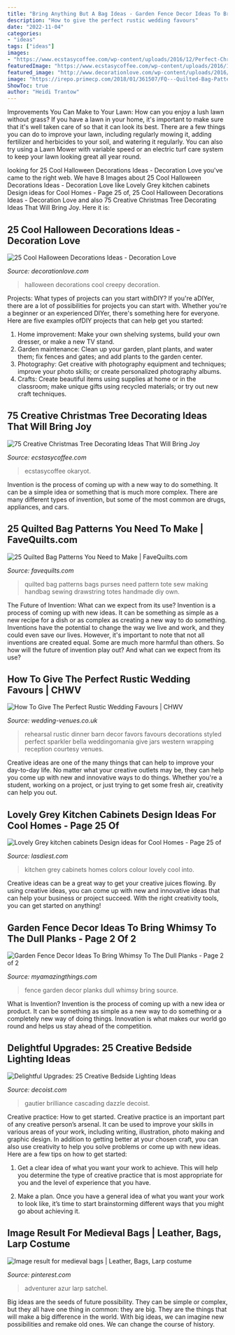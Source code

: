```yaml
---
title: "Bring Anything But A Bag Ideas - Garden Fence Decor Ideas To Bring Whimsy To The Dull Planks"
description: "How to give the perfect rustic wedding favours"
date: "2022-11-04"
categories:
- "ideas"
tags: ["ideas"]
images:
- "https://www.ecstasycoffee.com/wp-content/uploads/2016/12/Perfect-Christmas-Tree.jpg"
featuredImage: "https://www.ecstasycoffee.com/wp-content/uploads/2016/12/Perfect-Christmas-Tree.jpg"
featured_image: "http://www.decorationlove.com/wp-content/uploads/2016/05/cool-creepy-halloween-decorations.jpg"
image: "https://irepo.primecp.com/2018/01/361507/FQ---Quilted-Bag-Patterns-You-Need-to-Make_ExtraLarge800_ID-2603250.png?v=2603250"
ShowToc: true
author: "Heidi Trantow"
---
```



Improvements You Can Make to Your Lawn: How can you enjoy a lush lawn without grass?
If you have a lawn in your home, it's important to make sure that it's well taken care of so that it can look its best. There are a few things you can do to improve your lawn, including regularly mowing it, adding fertilizer and herbicides to your soil, and watering it regularly. You can also try using a Lawn Mower with variable speed or an electric turf care system to keep your lawn looking great all year round.

	

		
looking for 25 Cool Halloween Decorations Ideas - Decoration Love you've came to the right web. We have 8 Images about 25 Cool Halloween Decorations Ideas - Decoration Love like Lovely Grey kitchen cabinets Design ideas for Cool Homes - Page 25 of, 25 Cool Halloween Decorations Ideas - Decoration Love and also 75 Creative Christmas Tree Decorating Ideas That Will Bring Joy. Here it is:
		
    
## 25 Cool Halloween Decorations Ideas - Decoration Love

<img loading=lazy src="http://www.decorationlove.com/wp-content/uploads/2016/05/cool-creepy-halloween-decorations.jpg" onerror="this.onerror=null;this.src='https://tse4.mm.bing.net/th?id=OIP.Vzt4RYh76iEJG90o8pp__AHaJ4&amp;pid=15.1';" alt="25 Cool Halloween Decorations Ideas - Decoration Love">

_Source: decorationlove.com_

>halloween decorations cool creepy decoration. 

	

Projects: What types of projects can you start withDIY?
If you're aDIYer, there are a lot of possibilities for projects you can start with. Whether you're a beginner or an experienced DIYer, there's something here for everyone. Here are five examples ofDIY projects that can help get you started: 
1. Home improvement: Make your own shelving systems, build your own dresser, or make a new TV stand.
2. Garden maintenance: Clean up your garden, plant plants, and water them; fix fences and gates; and add plants to the garden center.
3. Photography: Get creative with photography equipment and techniques; improve your photo skills; or create personalized photography albums.
4. Crafts: Create beautiful items using supplies at home or in the classroom; make unique gifts using recycled materials; or try out new craft techniques.

    
## 75 Creative Christmas Tree Decorating Ideas That Will Bring Joy

<img loading=lazy src="https://www.ecstasycoffee.com/wp-content/uploads/2016/12/Perfect-Christmas-Tree.jpg" onerror="this.onerror=null;this.src='https://tse2.mm.bing.net/th?id=OIP.UT9x-543necv7J_FSJ7xowHaL_&amp;pid=15.1';" alt="75 Creative Christmas Tree Decorating Ideas That Will Bring Joy">

_Source: ecstasycoffee.com_

>ecstasycoffee okaryot. 

	

Invention is the process of coming up with a new way to do something. It can be a simple idea or something that is much more complex. There are many different types of invention, but some of the most common are drugs, appliances, and cars.

    
## 25 Quilted Bag Patterns You Need To Make | FaveQuilts.com

<img loading=lazy src="https://irepo.primecp.com/2018/01/361507/FQ---Quilted-Bag-Patterns-You-Need-to-Make_ExtraLarge800_ID-2603250.png?v=2603250" onerror="this.onerror=null;this.src='https://tse2.mm.bing.net/th?id=OIP.6wQ7bRvfNly85UQFqhe4gwHaLG&amp;pid=15.1';" alt="25 Quilted Bag Patterns You Need to Make | FaveQuilts.com">

_Source: favequilts.com_

>quilted bag patterns bags purses need pattern tote sew making handbag sewing drawstring totes handmade diy own. 

	

The Future of Invention: What can we expect from its use?
Invention is a process of coming up with new ideas. It can be something as simple as a new recipe for a dish or as complex as creating a new way to do something. Inventions have the potential to change the way we live and work, and they could even save our lives. However, it's important to note that not all inventions are created equal. Some are much more harmful than others. So how will the future of invention play out? And what can we expect from its use?

    
## How To Give The Perfect Rustic Wedding Favours | CHWV

<img loading=lazy src="https://www.wedding-venues.co.uk/sites/default/files/Perfect-Rustic-Wedding-Favours-Bella-Amante-Photography.jpg" onerror="this.onerror=null;this.src='https://tse3.mm.bing.net/th?id=OIP.jo_lFGqqYep4Mfc_qZyV7AHaLH&amp;pid=15.1';" alt="How To Give The Perfect Rustic Wedding Favours | CHWV">

_Source: wedding-venues.co.uk_

>rehearsal rustic dinner barn decor favors favours decorations styled perfect sparkler bella weddingomania give jars western wrapping reception courtesy venues. 

	

Creative ideas are one of the many things that can help to improve your day-to-day life. No matter what your creative outlets may be, they can help you come up with new and innovative ways to do things. Whether you're a student, working on a project, or just trying to get some fresh air, creativity can help you out.

    
## Lovely Grey Kitchen Cabinets Design Ideas For Cool Homes - Page 25 Of

<img loading=lazy src="https://www.lasdiest.com/wp-content/uploads/2020/03/Cute-grey-kitchen-cabinets-Design-ideas-for-Home-19.jpg" onerror="this.onerror=null;this.src='https://tse1.mm.bing.net/th?id=OIP.n919Wodt5aE8SRRq5UKmSwHaLH&amp;pid=15.1';" alt="Lovely Grey kitchen cabinets Design ideas for Cool Homes - Page 25 of">

_Source: lasdiest.com_

>kitchen grey cabinets homes colors colour lovely cool into. 

	

Creative ideas can be a great way to get your creative juices flowing. By using creative ideas, you can come up with new and innovative ideas that can help your business or project succeed. With the right creativity tools, you can get started on anything!

    
## Garden Fence Decor Ideas To Bring Whimsy To The Dull Planks - Page 2 Of 2

<img loading=lazy src="http://myamazingthings.com/wp-content/uploads/2017/08/garden-fence-decor-10.jpg" onerror="this.onerror=null;this.src='https://tse4.mm.bing.net/th?id=OIP.7vosAbVZPfAp4HVlI7Y8gQHaFj&amp;pid=15.1';" alt="Garden Fence Decor Ideas To Bring Whimsy To The Dull Planks - Page 2 of 2">

_Source: myamazingthings.com_

>fence garden decor planks dull whimsy bring source. 

	

What is Invention?
Invention is the process of coming up with a new idea or product. It can be something as simple as a new way to do something or a completely new way of doing things. Innovation is what makes our world go round and helps us stay ahead of the competition.

    
## Delightful Upgrades: 25 Creative Bedside Lighting Ideas

<img loading=lazy src="https://cdn.decoist.com/wp-content/uploads/2017/05/Creative-bedside-lighting.jpg" onerror="this.onerror=null;this.src='https://tse1.mm.bing.net/th?id=OIP.Qfl3t90rIDTMDwT1Be7bMAHaE7&amp;pid=15.1';" alt="Delightful Upgrades: 25 Creative Bedside Lighting Ideas">

_Source: decoist.com_

>gautier brilliance cascading dazzle decoist. 

	

Creative practice: How to get started.
Creative practice is an important part of any creative person’s arsenal. It can be used to improve your skills in various areas of your work, including writing, illustration, photo making and graphic design. In addition to getting better at your chosen craft, you can also use creativity to help you solve problems or come up with new ideas. Here are a few tips on how to get started:
1. Get a clear idea of what you want your work to achieve. This will help you determine the type of creative practice that is most appropriate for you and the level of experience that you have.

2. Make a plan. Once you have a general idea of what you want your work to look like, it’s time to start brainstorming different ways that you might go about achieving it.

    
## Image Result For Medieval Bags | Leather, Bags, Larp Costume

<img loading=lazy src="https://i.pinimg.com/736x/be/56/e5/be56e5b60e93d41780eb82fd3eae83d2.jpg" onerror="this.onerror=null;this.src='https://tse4.mm.bing.net/th?id=OIP.1X-zVswelqxiEVbLQgagqwHaJ3&amp;pid=15.1';" alt="Image result for medieval bags | Leather, Bags, Larp costume">

_Source: pinterest.com_

>adventurer azur larp satchel. 

	

Big ideas are the seeds of future possibility. They can be simple or complex, but they all have one thing in common: they are big. They are the things that will make a big difference in the world. With big ideas, we can imagine new possibilities and remake old ones. We can change the course of history.

